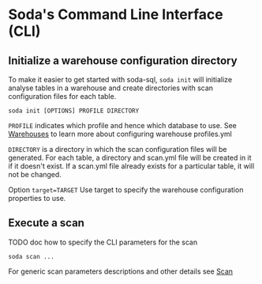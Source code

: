 # Soda's Command Line Interface (CLI)

## Initialize a warehouse configuration directory 

To make it easier to get started with soda-sql, 
`soda init` will initialize analyse tables in a warehouse and 
create directories with scan configuration files for each table.

`soda init [OPTIONS] PROFILE DIRECTORY`

`PROFILE` indicates which profile and hence which database to use. See 
[Warehouses](warehouses.md) to learn more about configuring warehouse 
profiles.yml

`DIRECTORY` is a directory in which the scan configuration files will 
be generated.  For each table, a directory and scan.yml file will be 
created in it if it doesn't exist. If a scan.yml file already exists for 
a particular table, it will not be changed.

Option `target=TARGET` Use target to specify the warehouse configuration 
properties to use.
  
## Execute a scan 

TODO doc how to specify the CLI parameters for the scan

`soda scan ...`

For generic scan parameters descriptions and other details see [Scan](scan.md) 
